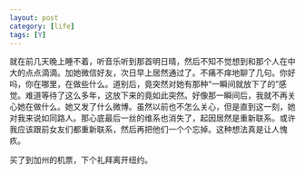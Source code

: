 ```yaml
---
layout: post
category: [life]
tags: [Y]
---
```


就在前几天晚上睡不着，听音乐听到那首明日晴，然后不知不觉想到和那个人在中大的点点滴滴。加她微信好友，次日早上居然通过了。不痛不痒地聊了几句。你好吗，你在哪里，在做些什么。道别后，竟突然对她有那种“一瞬间就放下了的”感觉。难道等待了这么多年，这放下来的竟如此突然。好像那一瞬间后，我就不再关心她在做什么。她又发了什么微博。虽然以前也不怎么关心，但是直到这一刻，她对我来说如同路人。那心底最后一丝的维系也消失了，起因居然是重新联系。或许我应该跟前女友们都重新联系，然后再把他们一个个忘掉。这种想法真是让人愧疚。

买了到加州的机票，下个礼拜离开纽约。
